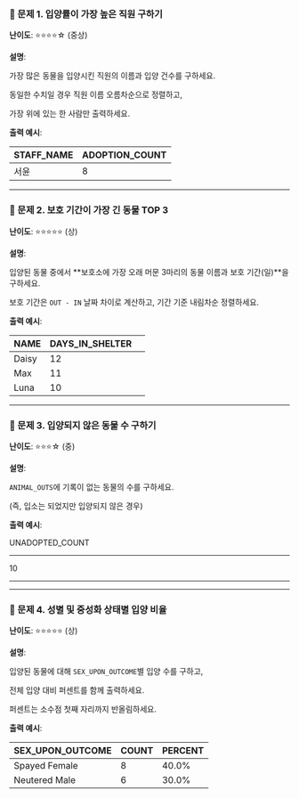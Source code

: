 ### 🔸 문제 1. 입양률이 가장 높은 직원 구하기

**난이도**: ⭐⭐⭐⭐☆ (중상)

**설명**:

가장 많은 동물을 입양시킨 직원의 이름과 입양 건수를 구하세요.

동일한 수치일 경우 직원 이름 오름차순으로 정렬하고,

가장 위에 있는 한 사람만 출력하세요.

**출력 예시**:

| STAFF_NAME | ADOPTION_COUNT |
| -----------| -------------  |
| 서윤       | 8               |

---

### 🔸 문제 2. 보호 기간이 가장 긴 동물 TOP 3

**난이도**: ⭐⭐⭐⭐⭐ (상)

**설명**:

입양된 동물 중에서 **보호소에 가장 오래 머문 3마리의 동물 이름과 보호 기간(일)**을 구하세요.

보호 기간은 `OUT - IN` 날짜 차이로 계산하고, 기간 기준 내림차순 정렬하세요.

**출력 예시**:

| NAME | DAYS_IN_SHELTER |  |
| --- | --- | --- |
| Daisy | 12 |  |
| Max | 11 |  |
| Luna | 10 |  |

---

### 🔸 문제 3. 입양되지 않은 동물 수 구하기

**난이도**: ⭐⭐⭐☆ (중)

**설명**:

`ANIMAL_OUTS`에 기록이 없는 동물의 수를 구하세요.

(즉, 입소는 되었지만 입양되지 않은 경우)

**출력 예시**:

UNADOPTED_COUNT

---

10

---

---

### 🔸 문제 4. 성별 및 중성화 상태별 입양 비율

**난이도**: ⭐⭐⭐⭐⭐ (상)

**설명**:

입양된 동물에 대해 `SEX_UPON_OUTCOME`별 입양 수를 구하고,

전체 입양 대비 퍼센트를 함께 출력하세요.

퍼센트는 소수점 첫째 자리까지 반올림하세요.

**출력 예시**:

| SEX_UPON_OUTCOME | COUNT | PERCENT |
| --- | --- | --- |
| Spayed Female | 8 | 40.0% |
| Neutered Male | 6 | 30.0% |